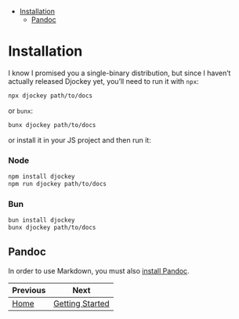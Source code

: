 <!--
  DO NOT EDIT THIS FILE DIRECTLY!
  It is generated by djockey.
-->
- [Installation](./installation.md#Installation)
  - [Pandoc](./installation.md#Pandoc)

<div id="Installation" class="section" id="Installation">

# Installation

I know I promised you a single-binary distribution, but since I haven’t
actually released Djockey yet, you’ll need to run it with `npx`:

``` sh
npx djockey path/to/docs
```

or `bunx`:

``` sh
bunx djockey path/to/docs
```

or install it in your JS project and then run it:

<div class="tab-group">

### Node

<div class="dj-tab tabgroup-0 tabgroup-0-tab-0 m-active">

``` sh
npm install djockey
npm run djockey path/to/docs
```

</div>

### Bun

<div class="dj-tab tabgroup-0 tabgroup-0-tab-1 ">

``` sh
bun install djockey
bunx djockey path/to/docs
```

</div>

</div>

<div id="Pandoc" class="section" id="Pandoc">

## Pandoc

In order to use Markdown, you must also [install
Pandoc](https://pandoc.org/installing.html).

</div>

</div>


| Previous | Next |
| - | - |
| [Home](./index.md) | [Getting Started](./getting_started.md) |